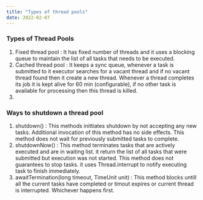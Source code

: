 ```yaml
---
title: "Types of thread pools"
date: 2022-02-07
---
```


### Types of Thread Pools
1. Fixed thread pool : It has fixed number of threads and it uses a blocking queue to maintain the list of all tasks that needs to be executed.
2. Cached thread pool : It keeps a sync queue, whenever a task is submitted to it executor searches for a vacant thread and if no vacant thread found then it create a new thread. Whenever a thread completes its job it is kept alive for 60 min (configurable), if no other task is available for processing then this thread is killed.
3. 


### Ways to shutdown a thread pool
1. shutdown() : This methods inittiates shutdown by not accepting any new tasks. Additional invocation of this method has no side effects. This method does not wait for previously submitted tasks to complete.
2. shutdownNow() : This method terminates tasks that are actively executed and are in waiting list. it return the list of all tasks that were submitted but execution was not started. This method does not guarantees to stop tasks. it uses Thread.interrupt to notify executing task to finish immediately.
3. awaitTermination(long timeout, TimeUnit unit) : This method blocks untill all the current tasks have completed or timout expires or current thread is interrupted. Whichever happens first.
